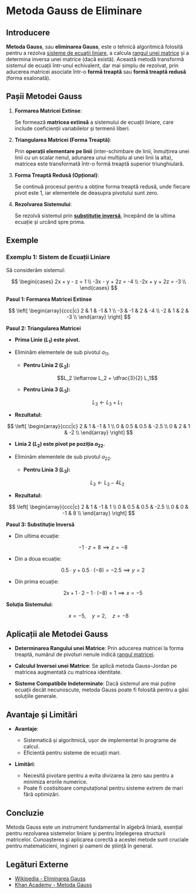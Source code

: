# Metoda Gauss de Eliminare

## Introducere

**Metoda Gauss**, sau **eliminarea Gauss**, este o tehnică algoritmică folosită pentru a rezolva [sisteme de ecuații liniare](/algebra/operatii-si-proprietati-in-spatii-vectoriale#sisteme-de-ecuații-liniare), a calcula [rangul unei matrice](/algebra/operatii-si-proprietati-in-spatii-vectoriale#rangul-unei-matrice-și-dependența-liniară) și a determina inversa unei matrice (dacă există). Această metodă transformă sistemul de ecuații într-unul echivalent, dar mai simplu de rezolvat, prin aducerea matricei asociate într-o **formă treaptă** sau **formă treaptă redusă** (forma esalonată).

## Pașii Metodei Gauss

1. **Formarea Matricei Extinse**:

   Se formează **matricea extinsă** a sistemului de ecuații liniare, care include coeficienții variabilelor și termenii liberi.

2. **Triangularea Matricei (Forma Treaptă)**:

   Prin **operații elementare pe linii** (inter-schimbare de linii, înmulțirea unei linii cu un scalar nenul, adunarea unui multiplu al unei linii la alta), matricea este transformată într-o formă treaptă superior triunghiulară.

3. **Forma Treaptă Redusă (Opțional)**:

   Se continuă procesul pentru a obține forma treaptă redusă, unde fiecare pivot este 1, iar elementele de deasupra pivotului sunt zero.

4. **Rezolvarea Sistemului**:

   Se rezolvă sistemul prin **[substituție inversă](/algebra/metoda-gauss.md#exemplu-1-sistem-de-ecuatii-liniare)**, începând de la ultima ecuație și urcând spre prima.

## Exemple

### Exemplu 1: Sistem de Ecuații Liniare

Să considerăm sistemul:

$$
\begin{cases}
2x + y - z = 1 \\
-3x - y + 2z = -4 \\
-2x + y + 2z = -3 \\
\end{cases}
$$

**Pasul 1: Formarea Matricei Extinse**

$$
\left[
\begin{array}{ccc|c}
2 & 1 & -1 & 1 \\
-3 & -1 & 2 & -4 \\
-2 & 1 & 2 & -3 \\
\end{array}
\right]
$$

**Pasul 2: Triangularea Matricei**

- **Prima Linie ($L_1$) este pivot.**

- Eliminăm elementele de sub pivotul $a_{11}$.

  - **Pentru Linia 2 ($L_2$):**

    $$L_2 \leftarrow L_2 + \dfrac{3}{2} L_1$$

  - **Pentru Linia 3 ($L_3$):**

    $$L_3 \leftarrow L_3 + L_1$$

- **Rezultatul:**

$$
\left[
\begin{array}{ccc|c}
2 & 1 & -1 & 1 \\
0 & 0.5 & 0.5 & -2.5 \\
0 & 2 & 1 & -2 \\
\end{array}
\right]
$$

- **Linia 2 ($L_2$) este pivot pe poziția $a_{22}$.**

- Eliminăm elementele de sub pivotul $a_{22}$.

  - **Pentru Linia 3 ($L_3$):**

    $$L_3 \leftarrow L_3 - 4L_2$$

- **Rezultatul:**

$$
\left[
\begin{array}{ccc|c}
2 & 1 & -1 & 1 \\
0 & 0.5 & 0.5 & -2.5 \\
0 & 0 & -1 & 8 \\
\end{array}
\right]
$$

**Pasul 3: Substituție Inversă**

- Din ultima ecuație:

  $$-1 \cdot z = 8 \implies z = -8$$

- Din a doua ecuație:

  $$0.5 \cdot y + 0.5 \cdot (-8) = -2.5 \implies y = 2$$

- Din prima ecuație:

  $$2x + 1 \cdot 2 -1 \cdot (-8) = 1 \implies x = -5$$

**Soluția Sistemului:**

$$
x = -5, \quad y = 2, \quad z = -8
$$

## Aplicații ale Metodei Gauss

- **Determinarea Rangului unei Matrice**: Prin aducerea matricei la forma treaptă, numărul de pivoturi nenule indică [rangul matricei](/algebra/operatii-si-proprietati-in-spatii-vectoriale#rangul-unei-matrice-și-dependența-liniară).

- **Calculul Inversei unei Matrice**: Se aplică metoda Gauss-Jordan pe matricea augmentată cu matricea identitate.

- **Sisteme Compatibile Indeterminate**: Dacă sistemul are mai puține ecuații decât necunoscute, metoda Gauss poate fi folosită pentru a găsi soluțiile generale.

## Avantaje și Limitări

- **Avantaje**:

  - Sistematică și algoritmică, ușor de implementat în programe de calcul.
  - Eficientă pentru sisteme de ecuații mari.

- **Limitări**:

  - Necesită pivotare pentru a evita divizarea la zero sau pentru a minimiza erorile numerice.
  - Poate fi costisitoare computațional pentru sisteme extrem de mari fără optimizări.

## Concluzie

Metoda Gauss este un instrument fundamental în algebră liniară, esențial pentru rezolvarea sistemelor liniare și pentru înțelegerea structurii matricelor. Cunoașterea și aplicarea corectă a acestei metode sunt cruciale pentru matematicieni, ingineri și oameni de știință în general.

## Legături Externe

- [Wikipedia - Eliminarea Gauss](https://en.wikipedia.org/wiki/Gaussian_elimination)
- [Khan Academy - Metoda Gauss](https://www.khanacademy.org/math/linear-algebra/vectors-and-spaces)
